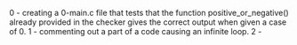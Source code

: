 0 - creating a 0-main.c file that tests that the function positive_or_negative() already provided in the checker gives the correct output when given a case of 0.
1 - commenting out a part of a code causing an infinite loop.
2 -
